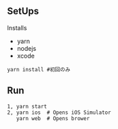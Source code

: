 ## SetUps 
Installs
- yarn
- nodejs
- xcode

```
yarn install #初回のみ
```


## Run
```
1, yarn start
2, yarn ios  # Opens iOS Simulator
   yarn web  # Opens brower
```
